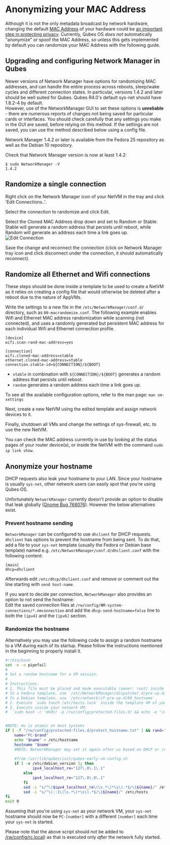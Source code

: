 
Anonymizing your MAC Address
============================

Although it is not the only metadata broadcast by network hardware, changing the default [MAC Address](https://en.wikipedia.org/wiki/MAC_address) of your hardware could be [an important step in protecting privacy](https://tails.boum.org/contribute/design/MAC_address/#index1h1).
Currently, Qubes OS *does not* automatically "anonymize" or spoof the MAC Address, so unless this gets implemented by default you can randomize your MAC Address with the following guide.


## Upgrading and configuring Network Manager in Qubes

Newer versions of Network Manager have options for randomizing MAC addresses, and can handle the entire process across reboots, sleep/wake cycles and different connection states.
In particular, versions 1.4.2 and later should be well suited for Qubes. Qubes R4.0's default sys-net should have 1.8.2-4 by default.  
However, use of the NetworkManager GUI to set these options is **unreliable** - there are numerous reports of changes not being saved for particular cards or interfaces.
You should check carefully that any settings you make in the GUI are saved, before relying on this method.
If the settings are not saved, you can use the method described below using a config file.


Network Manager 1.4.2 or later is available from the Fedora 25 repository as well as the Debian 10 repository.

Check that Network Manager version is now at least 1.4.2:

~~~
$ sudo NetworkManager -V
1.4.2
~~~

## Randomize a single connection

Right click on the Network Manager icon of your NetVM in the tray and click 'Edit Connections..'.

Select the connection to randomize and click Edit.

Select the Cloned MAC Address drop down and set to Random or Stable.
Stable will generate a random address that persists until reboot, while Random will generate an address each time a link goes up.
![Edit Connection](/attachment/wiki/RandomizeMAC/networkmanager-mac-random.png)

Save the change and reconnect the connection (click on Network Manager tray icon and click disconnect under the connection, it should automatically reconnect).

## Randomize all Ethernet and Wifi connections

These steps should be done inside a template to be used to create a NetVM as it relies on creating a config file that would otherwise be deleted after a reboot due to the nature of AppVMs.

Write the settings to a new file in the `/etc/NetworkManager/conf.d/` directory, such as `00-macrandomize.conf`.
The following example enables Wifi and Ethernet MAC address randomization while scanning (not connected), and uses a randomly generated but persistent MAC address for each individual Wifi and Ethernet connection profile.

~~~
[device]
wifi.scan-rand-mac-address=yes

[connection]
wifi.cloned-mac-address=stable
ethernet.cloned-mac-address=stable
connection.stable-id=${CONNECTION}/${BOOT}
~~~

* `stable` in combination with `${CONNECTION}/${BOOT}` generates a random address that persists until reboot.
* `random` generates a random address each time a link goes up.

To see all the available configuration options, refer to the man page: `man nm-settings`

Next, create a new NetVM using the edited template and assign network devices to it.

Finally, shutdown all VMs and change the settings of sys-firewall, etc. to use the new NetVM.

You can check the MAC address currently in use by looking at the status pages of your router device(s), or inside the NetVM with the command `sudo ip link show`.

## Anonymize your hostname

DHCP requests also leak your hostname to your LAN. Since your hostname is usually `sys-net`, other network users can easily spot that you're using Qubes OS.

Unfortunately `NetworkManager` currently doesn't provide an option to disable that leak globally ([Gnome Bug 768076](https://bugzilla.gnome.org/show_bug.cgi?id=768076)). However the below alternatives exist.

### Prevent hostname sending

`NetworkManager` can be configured to use `dhclient` for DHCP requests. `dhclient` has options to prevent the hostname from being sent. To do that, add a file to your `sys-net` template (usually the Fedora or Debian base template) named e.g. `/etc/NetworkManager/conf.d/dhclient.conf` with the following content:  
```
[main]
dhcp=dhclient
```
Afterwards edit `/etc/dhcp/dhclient.conf` and remove or comment out the line starting with `send host-name`.

If you want to decide per connection, `NetworkManager` also provides an option to not send the hostname:  
Edit the saved connection files at `/rw/config/NM-system-connections/*.nmconnection` and add the `dhcp-send-hostname=false` line to both the `[ipv4]` and the `[ipv6]` section.

### Randomize the hostname

Alternatively you may use the following code to assign a random hostname to a VM during each of its startup. Please follow the instructions mentioned in the beginning to properly install it.

```.bash
#!/bin/bash
set -e -o pipefail
#
# Set a random hostname for a VM session.
#
# Instructions:
# 1. This file must be placed and made executable (owner: root) inside the template VM of your network VM such that it will be run before your hostname is sent over a network.
# In a Fedora template, use `/etc/NetworkManager/dispatcher.d/pre-up.d/00_hostname`.
# In a Debian template, use `/etc/network/if-pre-up.d/00_hostname`.
# 2. Execute `sudo touch /etc/hosts.lock` inside the template VM of your network VM.
# 3. Execute inside your network VM:
#  `sudo bash -c 'mkdir -p /rw/config/protected-files.d/ && echo -e "/etc/hosts\n/etc/hostname" > /rw/config/protected-files.d/protect_hostname.txt'`


#NOTE: mv is atomic on most systems
if [ -f "/rw/config/protected-files.d/protect_hostname.txt" ] && rand="$RANDOM" && mv "/etc/hosts.lock" "/etc/hosts.lock.$rand" ; then
	name="PC-$rand"
	echo "$name" > /etc/hostname
	hostname "$name"
	#NOTE: NetworkManager may set it again after us based on DHCP or /etc/hostname, cf. `man NetworkManager.conf` @hostname-mode
	
	#from /usr/lib/qubes/init/qubes-early-vm-config.sh
	if [ -e /etc/debian_version ]; then
            ipv4_localhost_re="127\.0\.1\.1"
        else
            ipv4_localhost_re="127\.0\.0\.1"
        fi
        sed -i "s/^\($ipv4_localhost_re\(\s.*\)*\s\).*$/\1${name}/" /etc/hosts
        sed -i "s/^\(::1\(\s.*\)*\s\).*$/\1${name}/" /etc/hosts
fi
exit 0
```
Assuming that you're using `sys-net` as your network VM, your `sys-net` hostname should now be `PC-[number]` with a different `[number]` each time your `sys-net` is started.

Please note that the above script should _not_ be added to [/rw/config/rc.local](https://www.qubes-os.org/doc/config-files/)) as that is executed only _after_ the network fully started.
